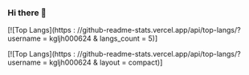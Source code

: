 ### Hi there 👋

<!--
**kgljh000624/kgljh000624** is a ✨ _special_ ✨ repository because its `README.md` (this file) appears on your GitHub profile.

Here are some ideas to get you started:

- 🔭 I’m currently working on ...
- 🌱 I’m currently learning ...
- 👯 I’m looking to collaborate on ...
- 🤔 I’m looking for help with ...
- 💬 Ask me about ...
- 📫 How to reach me: ...
- 😄 Pronouns: ...
- ⚡ Fun fact: ...
-->

<!-- 언어 사용 통계량 + 표시할 언어 수 지정(5개) -->
[![Top Langs](https : //github-readme-stats.vercel.app/api/top-langs/?username = kgljh000624 & langs_count = 5)]

<!-- 컴택트한 카드 레이아웃 설정 -->
[![Top Langs](https : //github-readme-stats.vercel.app/api/top-langs/?username = kgljh000624 & layout = compact)]
